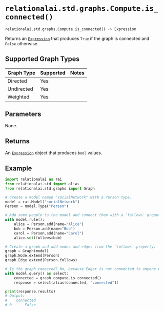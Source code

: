 # `relationalai.std.graphs.Compute.is_connected()`

```python
relationalai.std.graphs.Compute.is_connected() -> Expression
```

Returns an [`Expression`](../../../Expression.md) that produces `True` if the graph is connected
and `False` otherwise.

## Supported Graph Types

| Graph Type | Supported | Notes |
| :--- | :--- | :------ |
| Directed | Yes |   |
| Undirected | Yes |   |
| Weighted | Yes |   |

## Parameters

None.

## Returns

An [`Expression`](../../../Expression.md) object that produces `bool` values.

## Example

```python
import relationalai as rai
from relationalai.std import alias
from relationalai.std.graphs import Graph

# Create a model named "socialNetwork" with a Person type.
model = rai.Model("socialNetwork")
Person = model.Type("Person")

# Add some people to the model and connect them with a `follows` property.
with model.rule():
    alice = Person.add(name="Alice")
    bob = Person.add(name="Bob")
    carol = Person.add(name="Carol")
    alice.set(follows=bob)

# Create a graph and add nodes and edges from the `follows` property.
graph = Graph(model)
graph.Node.extend(Person)
graph.Edge.extend(Person.follows)

# Is the graph conected? No, because Edgar is not connected to anyone else.
with model.query() as select:
    connected = graph.compute.is_connected()
    response = select(alias(connected, "connected"))

print(response.results)
# Output:
#    connected
# 0      False
```
